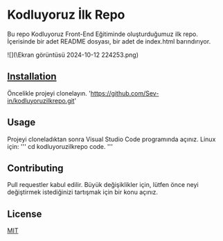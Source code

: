 # Kodluyoruz İlk Repo

Bu repo Kodluyoruz Front-End Eğitiminde oluşturduğumuz ilk repo. İçerisinde bir adet README dosyası, bir adet de index.html barındırıyor.

![](\Ekran görüntüsü 2024-10-12 224253.png)


## [Installation](https://github.com/Sev-in/kodluyoruzilkrepo.git)

Öncelikle projeyi clonelayın. 
'https://github.com/Sev-in/kodluyoruzilkrepo.git'


## Usage

Projeyi cloneladıktan sonra Visual Studio Code programında açınız.
Linux için:
'''
cd kodluyoruzilkrepo
code.
'''


## Contributing

Pull requestler kabul edilir. Büyük değişiklikler için, lütfen önce neyi değiştirmek
istediğinizi tartışmak için bir konu açınız.


## License

[MIT](https://choosealicense.com/licenses/mit/)